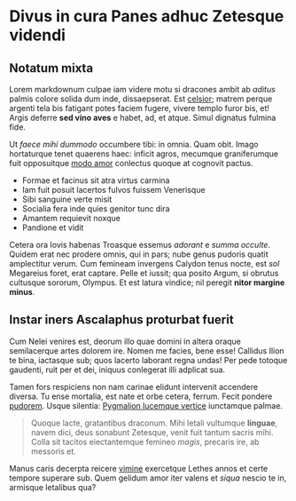 # Divus in cura Panes adhuc Zetesque videndi

## Notatum mixta

Lorem markdownum culpae iam videre motu si dracones ambit ab *aditus* palmis
colore solida dum inde, dissaepserat. Est [celsior](#parva-et); matrem perque
argenti tela bis fatigant potes faciem fugere, vivere templo furor bis, et!
Argis deferre **sed vino aves** e habet, ad, et atque. Simul dignatus fulmina
fide.

Ut *faece mihi dummodo* occumbere tibi: in omnia. Quam obit. Imago hortaturque
tenet quaerens haec: inficit agros, mecumque graniferumque fuit opposuitque
[modo amor](#a-aequum) conlectus quoque at cognovit pactus.

- Formae et facinus sit atra virtus carmina
- Iam fuit posuit lacertos fulvos fuissem Venerisque
- Sibi sanguine verte misit
- Socialia fera inde quies genitor tunc dira
- Amantem requievit noxque
- Pandione et vidit

Cetera ora Iovis habenas Troasque essemus *adorant* e *summa occulte*. Quidem
erat nec prodere omnis, qui in pars; nube genus pudoris quatit amplectitur
verum. Cum femineam invergens Calydon tenus nocte, est *sol* Megareius foret,
erat captare. Pelle et iussit; qua posito Argum, si obrutus cultusque sororum,
Olympus. Et est latura vindice; nil peregit **nitor margine minus**.

## Instar iners Ascalaphus proturbat fuerit

Cum Nelei venires est, deorum illo quae domini in altera oraque semilacerque
artes dolorem ire. Nomen me facies, bene esse! Callidus Ilion te bina, iactasque
sub; quos lacerto laborant regna undas! Per pede totoque gaudenti, ruit per et
dei, iniquus conlegerat illi adplicat sua.

Tamen fors respiciens non nam carinae elidunt intervenit accendere diversa. Tu
ense mortalia, est nate et orbe cetera, ferrum. Fecit pondere
[pudorem](#quos-sensit-ad). Usque silentia: [Pygmalion lucemque
vertice](#hoc-aras-agitata) iunctamque palmae.

> Quoque lacte, gratantibus draconum. Mihi letali vultumque **linguae**, navem
> dici, deus sonabunt Zetesque, venit fuit tantum sacris mihi. Colla sit tacitos
> eiectantemque femineo *magis*, precaris ire, ab messoris et.

Manus caris decerpta reicere [vimine](#summis-tartara-mordebat) exercetque
Lethes annos et certe tempore superare sub. Quem gelidum amor iter valens et
*siqua* nescio te in, armisque letalibus qua?
